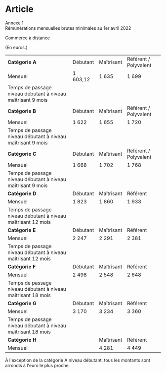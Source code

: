 # Article

Annexe 1  
 Rémunérations mensuelles brutes minimales au 1er avril 2022

Commerce à distance

(En euros.)



|  |  |  |  |
| --- | --- | --- | --- |
| **Catégorie A** | Débutant | Maîtrisant | Référent / Polyvalent |
| Mensuel | 1 603,12 | 1 635 | 1 699 |
| Temps de passage niveau débutant à niveau maîtrisant 9 mois |
| **Catégorie B** | Débutant | Maîtrisant | Référent / Polyvalent |
| Mensuel | 1 622 | 1 655 | 1 720 |
| Temps de passage niveau débutant à niveau maîtrisant 9 mois |
| **Catégorie C** | Débutant | Maîtrisant | Référent / Polyvalent |
| Mensuel | 1 668 | 1 702 | 1 768 |
| Temps de passage niveau débutant à niveau maîtrisant 9 mois |
| **Catégorie D** | Débutant | Maîtrisant | Référent |
| Mensuel | 1 823 | 1 860 | 1 933 |
| Temps de passage niveau débutant à niveau maîtrisant 12 mois |
| **Catégorie E** | Débutant | Maîtrisant | Référent |
| Mensuel | 2 247 | 2 291 | 2 381 |
| Temps de passage niveau débutant à niveau maîtrisant 12 mois |
| **Catégorie F** | Débutant | Maîtrisant | Référent |
| Mensuel | 2 498 | 2 548 | 2 648 |
| Temps de passage niveau débutant à niveau maîtrisant 18 mois |
| **Catégorie G** | Débutant | Maîtrisant | Référent |
| Mensuel | 3 170 | 3 234 | 3 360 |
| Temps de passage niveau débutant à niveau maîtrisant 18 mois |
| **Catégorie H** |  | Maîtrisant | Référent |
| Mensuel |  | 4 281 | 4 449 |

À l'exception de la catégorie A niveau débutant, tous les montants sont arrondis à l'euro le plus proche.

